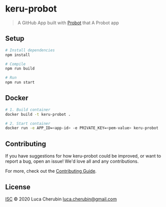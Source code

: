 # keru-probot

> A GitHub App built with [Probot](https://github.com/probot/probot) that A Probot app

## Setup

```sh
# Install dependencies
npm install

# Compile
npm run build

# Run
npm run start
```

## Docker

```sh
# 1. Build container
docker build -t keru-probot .

# 2. Start container
docker run -e APP_ID=<app-id> -e PRIVATE_KEY=<pem-value> keru-probot
```

## Contributing

If you have suggestions for how keru-probot could be improved, or want to report a bug, open an issue! We'd love all and any contributions.

For more, check out the [Contributing Guide](CONTRIBUTING.md).

## License

[ISC](LICENSE) © 2020 Luca Cherubin <luca.cherubin@gmail.com>
